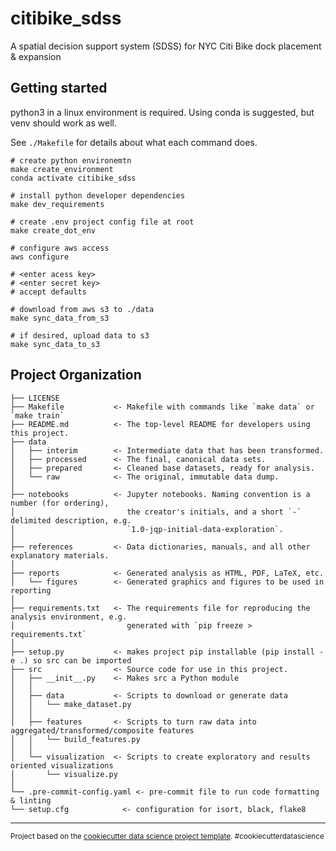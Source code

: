 citibike_sdss
==============================

A spatial decision support system (SDSS) for NYC Citi Bike dock placement & expansion


## Getting started

python3 in a linux environment is required. Using conda is suggested, but venv should work as well. 

See `./Makefile` for details about what each command does. 
   
```
# create python environemtn
make create_environment
conda activate citibike_sdss

# install python developer dependencies
make dev_requirements

# create .env project config file at root
make create_dot_env

# configure aws access
aws configure

# <enter acess key>
# <enter secret key>
# accept defaults

# download from aws s3 to ./data
make sync_data_from_s3

# if desired, upload data to s3
make sync_data_to_s3
```

Project Organization
------------

    ├── LICENSE
    ├── Makefile           <- Makefile with commands like `make data` or `make train`
    ├── README.md          <- The top-level README for developers using this project.
    ├── data
    │   ├── interim        <- Intermediate data that has been transformed.
    │   ├── processed      <- The final, canonical data sets.
    │   ├── prepared       <- Cleaned base datasets, ready for analysis. 
    │   └── raw            <- The original, immutable data dump.
    │
    ├── notebooks          <- Jupyter notebooks. Naming convention is a number (for ordering),
    │                         the creator's initials, and a short `-` delimited description, e.g.
    │                         `1.0-jqp-initial-data-exploration`.
    │
    ├── references         <- Data dictionaries, manuals, and all other explanatory materials.
    │
    ├── reports            <- Generated analysis as HTML, PDF, LaTeX, etc.
    │   └── figures        <- Generated graphics and figures to be used in reporting
    │
    ├── requirements.txt   <- The requirements file for reproducing the analysis environment, e.g.
    │                         generated with `pip freeze > requirements.txt`
    │
    ├── setup.py           <- makes project pip installable (pip install -e .) so src can be imported
    ├── src                <- Source code for use in this project.
    │   ├── __init__.py    <- Makes src a Python module
    │   │
    │   ├── data           <- Scripts to download or generate data
    │   │   └── make_dataset.py
    │   │
    │   ├── features       <- Scripts to turn raw data into aggregated/transformed/composite features
    │   │   └── build_features.py
    │   │
    │   └── visualization  <- Scripts to create exploratory and results oriented visualizations
    │       └── visualize.py
    │
    └── .pre-commit-config.yaml <- pre-commit file to run code formatting & linting
    └── setup.cfg            <- configuration for isort, black, flake8

--------

<p><small>Project based on the <a target="_blank" href="https://drivendata.github.io/cookiecutter-data-science/">cookiecutter data science project template</a>. #cookiecutterdatascience</small></p>
